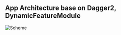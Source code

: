 ## App Architecture base on Dagger2, DynamicFeatureModule ##

![Scheme](https://bitbucket.org/clapping-ape/ca-android-architecture/downloads/Screen%20Shot%202019-08-15%20at%2015.18.28.png)